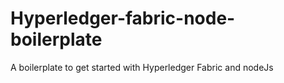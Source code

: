 # Hyperledger-fabric-node-boilerplate
A boilerplate to get started with Hyperledger Fabric and nodeJs
